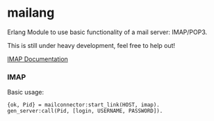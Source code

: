 mailang
=======

Erlang Module to use basic functionality of a mail server: IMAP/POP3.

This is still under heavy development, feel free to help out!

[IMAP Documentation](http://tools.ietf.org/html/rfc3501)

### IMAP ###
Basic usage:

    {ok, Pid} = mailconnector:start_link(HOST, imap).
    gen_server:call(Pid, [login, USERNAME, PASSWORD]).